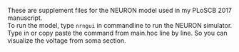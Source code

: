 These are supplement files for the NEURON model used in my PLoSCB 2017 manuscript.<br>
To run the model, type `nrngui` in commandline to run the NEURON simulator. Type in or copy paste the command from main.hoc line by line. So you can visualize the voltage from soma section.